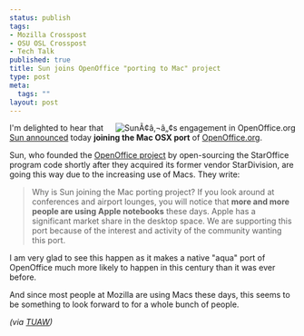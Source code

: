 ```yaml
--- 
status: publish
tags: 
- Mozilla Crosspost
- OSU OSL Crosspost
- Tech Talk
published: true
title: Sun joins OpenOffice "porting to Mac" project
type: post
meta: 
  tags: ""
layout: post
---
```

<img src='http://fredericiana.com/wp-content/uploads/2007/05/sun-openoffice.jpg' alt='SunÃ¢â‚¬â„¢s engagement in OpenOffice.org' class="alignright" align="right" />I'm delighted to hear that <a href="http://blogs.sun.com/GullFOSS/entry/sun_microsystems_engineering_joins_porting">Sun announced</a> today <strong>joining the Mac OSX port</strong> of <a href="http://openoffice.org">OpenOffice.org</a>.

Sun, who founded the <a href="http://en.wikipedia.org/wiki/OpenOffice.org">OpenOffice project</a> by open-sourcing the StarOffice program code shortly after they acquired its former vendor StarDivision, are going this way due to the increasing use of Macs. They write:

<blockquote>Why is Sun joining the Mac porting project? If you look around at conferences and airport lounges, you will notice that <strong>more and more people are using Apple notebooks</strong> these days. Apple has a significant market share in the desktop space. We are supporting this port because of the interest and activity of the community wanting this port.</blockquote>

I am very glad to see this happen as it makes a native "aqua" port of OpenOffice much more likely to happen in this century than it was ever before.

And since most people at Mozilla are using Macs these days, this seems to be something to look forward to for a whole bunch of people.

<em>(via <a href="http://www.tuaw.com/2007/05/03/sun-joins-openoffice-mac-porting-project/">TUAW</a>)</em>
